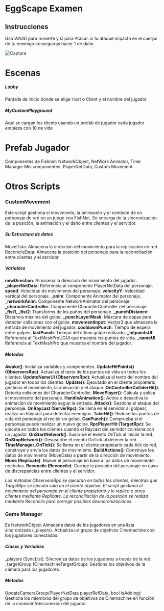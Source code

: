 # EggScape Examen

## Instrucciones
Usa *WASD* para moverte y *Q* para Atacar. si tu ataque impacta en el cuerpo de tu enemigo conseguiras hacer 1 de daño.

![Captura](EggScapeTest2\images\Captura.jpg)

# Escenas 
##### Lobby
Pantalla de Inicio donde se elige Host o Client y el nombre del jugador
##### MyCustomPlayground
Aqui se cargan los clients usando un prefab de jugador 
cada jugador empieza con 10 de vida

# Prefab Jugador
Componentes de Fishnet: NetworkObject, NetWork Animator, Time Manager
Mis componentes: PlayerNetData, Custom Movement


# Otros Scripts
### CustomMovement
Este script gestiona el movimiento, la animación y el combate de un personaje de red en un juego con FishNet. Se encarga de la sincronización de la posición, la animación y el daño entre clientes y el servidor.

##### Su Estructura de datos
MoveData: Almacena la dirección del movimiento para la replicación en red.
ReconcileData: Almacena la posición del personaje para la reconciliación entre clientes y el servidor.

##### Variables 


**newDirection**: Almacena la dirección del movimiento del jugador.
**_playerNetData**: Referencia al componente PlayerNetData del personaje.
**speed**: Velocidad de movimiento del personaje.
**velocityY**: Velocidad vertical del personaje.
**_anim**: Componente Animator del personaje.
**_networkAnim**: Componente NetworkAnimator del personaje.
**_characterController**: Componente CharacterController del personaje.
**_fist1, _fist2**: Transforms de los puños del personaje.
**_punchDistance**: Distancia máxima del golpe.
**_punchLayerMask**: Máscara de capas para detectar colisiones con el golpe.
**movementInput**: Vector3 que almacena la entrada de movimiento del jugador.
**cooldownPunch**: Tiempo de espera entre golpes.
**lastPunch**: Tiempo del último golpe realizado.
**_hitpointsUI**: Referencia al TextMeshProUGUI que muestra los puntos de vida.
**_nameUI**: Referencia al TextMeshPro que muestra el nombre del jugador.

##### Métodos

**Awake()**: Inicializa variables y componentes.
**UpdateHitPoints() (ObserversRpc)**: Actualiza el texto de los puntos de vida en todos los clientes.
**UpdateNameUI (ObserversRpc)**: Actualiza el texto del nombre del jugador en todos los clientes.
**Update()**: Ejecutado en el cliente propietario, gestiona el movimiento, la animación y el ataque.
**OnControllerColliderHit()**: Detecta colisiones del CharacterController.
**MovePlayer()**: Calcula y aplica el movimiento del personaje.
**HandleAnimation()**: Activa o desactiva la animación de movimiento según la entrada.
**Attack()**: Gestiona el ataque del personaje.
**OnRaycast (ServerRpc)**: Se llama en el servidor al golpear, realiza un Raycast para detectar enemigos.
**TakeHit()**: Reduce los puntos de vida del personaje al recibir un golpe.
**CanPunch()**: Comprueba si el personaje puede realizar un nuevo golpe.
**RpcPlayerHit (TargetRpc)**: Se ejecuta en todos los clientes cuando el Raycast del servidor colisiona con un jugador.
**OnStartNetwork()**: Suscribe el evento OnTick al iniciar la red.
**OnStopNetwork()**: Desuscribe el evento OnTick al detener la red.
**TimeManager_OnTick()**: Se llama en el cliente propietario cada tick de red, construye y envía los datos de movimiento.
**BuildActions()**: Construye los datos de movimiento (MoveData) a partir de la dirección de movimiento.
**Move (Replicate)**: Mueve el personaje en base a los datos de movimiento recibidos.
**Reconcile (Reconcile)**: Corrige la posición del personaje en caso de discrepancias entre clientes y el servidor.

*Los métodos ObserversRpc se ejecutan en todos los clientes, mientras que TargetRpc se ejecuta solo en el cliente objetivo.
El script gestiona el movimiento del personaje en el cliente propietario y lo replica a otros clientes mediante Replicate.
La reconciliación de la posición se realiza mediante Reconcile para corregir posibles desincronizaciones.*

### Game Manager 
Es NetworkObject
Almacena datos de los jugadores en una lista sincronizada (_players).
Actualiza un grupo de objetivos Cinemachine con los jugadores conectados.
##### Clases y Variables

_players (SyncList<PlayerNetData>): Sincroniza datos de los jugadores a través de la red.
_targetGroup (CinemachineTargetGroup): Gestiona los objetivos de la cámara para los jugadores.
##### Métodos
UpdateCameraGroup(PlayerNetData playerRefData, bool isAdding):
Gestiona los miembros del grupo de objetivos de Cinemachine en función de la conexión/desconexión del jugador.




